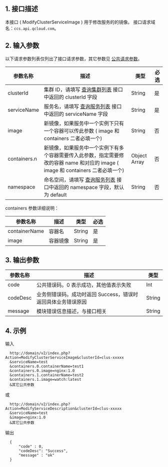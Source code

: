 ## 1. 接口描述
本接口 ( ModifyClusterServiceImage ) 用于修改服务的的镜像。
接口请求域名：`ccs.api.qcloud.com`。

## 2. 输入参数
以下请求参数列表仅列出了接口请求参数，其它参数见 [公共请求参数](/doc/api/457/9463)。

| 参数名称 | 描述 |类型 | 必选  | 
|---------|---------|---------|---------|
|clusterId| 集群 ID，请填写 [查询集群列表](/doc/api/457/9448) 接口中返回的 clusterId 字段|String| 是| 
|serviceName | 服务名，请填写 [查询服务列表](/doc/api/457/9440) 接口中返回的 serviceName 字段 | String|是| 
|image | 新镜像，如果服务中一个实例下只有一个容器可以传此参数 ( image 和 containers 二者必填一个)   |  String|否|
|containers.n  |新镜像，如果服务中一个实例下有多个容器需要传入此参数，指定需要修改的容器 name 和对应的 image ( image 和 containers 二者必填一个)  |Object Array | 否 | 
| namespace | 命名空间，请填写 [查询服务列表](/doc/api/457/9440) 接口中返回的 namespace 字段，默认为 default| String |否 |

containers 参数详细说明：

| 参数名称 | 描述 |类型 |必选  |  
|---------|---------|---------|---------
| containerName| 容器名|String |是 | 
| image  | 容器镜像|String |是 | 

## 3. 输出参数
 
| 参数名称 | 描述 |类型 | 
|---------|---------|---------|
| code | 公共错误码。0 表示成功，其他值表示失败|Int | 
| codeDesc | 业务侧错误码。成功时返回 Success，错误时返回具体业务错误原因|String |
| message |  模块错误信息描述，与接口相关|String |


## 4. 示例
输入
```
  http://domain/v2/index.php?Action=ModifyClusterServiceImage&clusterId=clus-xxxxx
  &serviceName=test
  &containers.0.containerName=test1
  &containers.0.image=nginx:1.0
  &containers.1.containerName=test2
  &containers.1.image=watch:latest
  &其它公共参数
```
或
```
  http://domain/v2/index.php?Action=ModifyServiceDescription&clusterId=clus-xxxxx
  &serviceName=test
  &image=nginx:1.0
  &其它公共参数
```
输出
```
  {
      "code" : 0,
      "codeDesc": "Success",
      "message" : "ok"
  }

```
